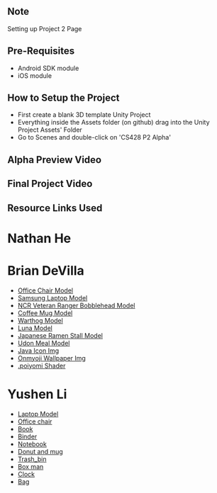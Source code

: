 ## Note
Setting up Project 2 Page

## Pre-Requisites
* Android SDK module
* iOS module

## How to Setup the Project
* First create a blank 3D template Unity Project 
* Everything inside the Assets folder (on github) drag into the Unity Project Assets' Folder
* Go to Scenes and double-click on 'CS428 P2 Alpha'

## Alpha Preview Video

## Final Project Video

## Resource Links Used

# Nathan He

# Brian DeVilla
* [Office Chair Model](https://sketchfab.com/3d-models/office-chair-db03012c3c484314a480b4137da8eb30)
* [Samsung Laptop Model](https://sketchfab.com/3d-models/samsung-series-9-notebook-1768-2163e14e9b8c427698e8aa80923a6241)
* [NCR Veteran Ranger Bobblehead Model](https://sketchfab.com/3d-models/ncr-veteran-ranger-bobblehead-1b47d75b4e5a4548b5cb41aae45f8dcd)
* [Coffee Mug Model](https://sketchfab.com/3d-models/coffee-mug-6c95897de04143aeb5c75b7630707d27)
* [Warthog Model](https://sketchfab.com/3d-models/warthog-a38b24f2ab634a8bb18278f5d535f246)
* [Luna Model](https://sketchfab.com/3d-models/luna-f66b9083ce294d29b5c5c6cdbb90eaa3)
* [Japanese Ramen Stall Model](https://sketchfab.com/3d-models/japanese-ramen-stall-2e3ea2a141324c29be0a20d3bfe0c90d)
* [Udon Meal Model](https://sketchfab.com/3d-models/udon-meal-aeadafce557445df8d852109f2794f6a)
* [Java Icon Img](https://www.pinclipart.com/pindetail/iJmJRJ_vector-steam-java-developer-java-icon-png-clipart/)
* [Onmyoji Wallpaper Img](https://www.deviantart.com/asml30/art/Onmyoji-night-walk-721801123)
* [.poiyomi Shader](https://github.com/poiyomi/PoiyomiToonShader/releases)
# Yushen Li
* [Laptop Model](https://sketchfab.com/3d-models/laptop-d7459b8ceaab4ce09230cee0b85b5e4b)
* [Office chair](https://sketchfab.com/3d-models/office-chair-41973aa1808d4a13b84c24497fc77c63)
* [Book](https://sketchfab.com/3d-models/the-history-of-the-future-book-22014d859c184f678b9807ea78f67cbe)
* [Binder](https://sketchfab.com/3d-models/ring-binder-a0026e7d1b244b9a9223daf4223c9372)
* [Notebook](https://sketchfab.com/3d-models/roselle-composition-book-639955874f824bc381702faf7684d779)
* [Donut and mug](https://sketchfab.com/3d-models/donuts-mug-and-plate-f07ce427ea264de18310d4d848b37c6e)
* [Trash_bin](https://sketchfab.com/3d-models/abstract-trashcan-283b042d65ac472aab0d389193eba8c1)
* [Box man](https://sketchfab.com/3d-models/box-man-c787cace300e486eb3cd740235aa0f6a)
* [Clock](https://sketchfab.com/3d-models/clock-5d51a5e31ee84792a18046a2a8df8bdd)
* [Bag](https://sketchfab.com/3d-models/backpack-5655596f9efe47deb09df57a79b44e04)



